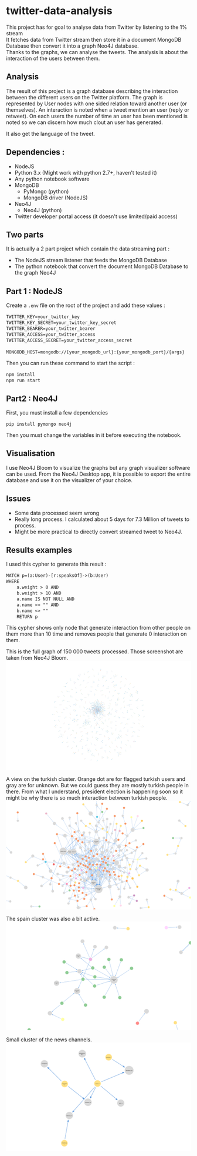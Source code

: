 # twitter-data-analysis
This project has for goal to analyse data from Twitter by listening to the 1% stream  
It fetches data from Twitter stream then store it in a document MongoDB Database then convert it into a graph Neo4J database.  
Thanks to the graphs, we can analyse the tweets. The analysis is about the interaction of the users between them.

## Analysis
The result of this project is a graph database describing the interaction between the different users on the Twitter platform. The graph is represented by User nodes with one sided relation toward another user (or themselves). An interaction is noted when a tweet mention an user (reply or retweet). On each users the number of time an user has been mentioned is noted so we can discern how much clout an user has generated.  

It also get the language of the tweet.

## Dependencies : 
* NodeJS
* Python 3.x (Might work with python 2.7+, haven't tested it)
* Any python notebook software
* MongoDB
  * PyMongo (python)
  * MongoDB driver (NodeJS)
* Neo4J
  * Neo4J (python)
* Twitter developer portal access (it doesn't use limited/paid access)

## Two parts
It is actually a 2 part project which contain the data streaming part :
* The NodeJS stream listener that feeds the MongoDB Database
* The python notebook that convert the document MongoDB Database to the graph Neo4J

## Part 1 : NodeJS
Create a ``.env`` file on the root of the project and add these values : 
```dotenv
TWITTER_KEY=your_twitter_key
TWITTER_KEY_SECRET=your_twitter_key_secret
TWITTER_BEARER=your_twitter_bearer
TWITTER_ACCESS=your_twitter_access
TWITTER_ACCESS_SECRET=your_twitter_access_secret

MONGODB_HOST=mongodb://[your_mongodb_url}:{your_mongodb_port}/{args}
```
Then you can run these command to start the script : 
```shell
npm install 
npm run start
```

## Part2 : Neo4J
First, you must install a few dependencies 
```shell
pip install pymongo neo4j
```
Then you must change the variables in it before executing the notebook.

## Visualisation 
I use Neo4J Bloom to visualize the graphs but any graph visualizer software can be used.
From the Neo4J Desktop app, it is possible to export the entire database and use it on the visualizer of your choice.

## Issues 
* Some data processed seem wrong
* Really long process. I calculated about 5 days for 7.3 Million of tweets to process.
* Might be more practical to directly convert streamed tweet to Neo4J. 

## Results examples

I used this cypher to generate this result : 
```Neo4J
MATCH p=(a:User)-[r:speaksOf]->(b:User) 
WHERE 
    a.weight > 0 AND 
    b.weight > 10 AND 
    a.name IS NOT NULL AND 
    a.name <> "" AND 
    b.name <> "" 
    RETURN p
```
This cypher shows only node that generate interaction from other people on them more than 10 time and removes people that generate 0 interaction on them. 

This is the full graph of 150 000 tweets processed. Those screenshot are taken from Neo4J Bloom.
![full](assets/full.png)

A view on the turkish cluster. Orange dot are for flagged turkish users and gray are for unknown. But we could guess they are mostly turkish people in there. From what I understand, president election is happening soon so it might be why there is so much interaction between turkish people.
![full](assets/turkey.png)

The spain cluster was also a bit active.
![full](assets/spain.png)

Small cluster of the news channels.
![full](assets/news.png)
